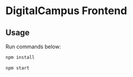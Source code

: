 # DigitalCampus Frontend

## Usage

Run commands below:
```bash 
npm install
```

```bash
npm start
```